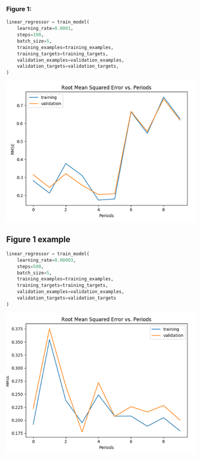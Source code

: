### Figure 1:

``` python
linear_regressor = train_model(
    learning_rate=0.0001,
    steps=100,
    batch_size=5,
    training_examples=training_examples,
    training_targets=training_targets,
    validation_examples=validation_examples,
    validation_targets=validation_targets,
)
```

![figure1](./Figure_1.png)



## Figure 1 example

``` python
linear_regressor = train_model(
    learning_rate=0.00003,
    steps=500,
    batch_size=5,
    training_examples=training_examples,
    training_targets=training_targets,
    validation_examples=validation_examples,
    validation_targets=validation_targets
)
```

![figure-1-1](./Figure_1-1.png)

